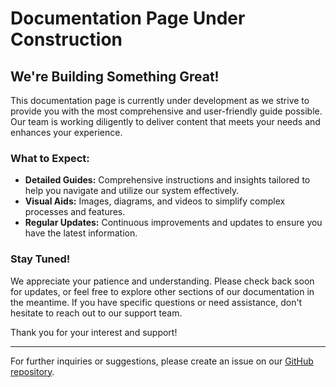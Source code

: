 # Documentation Page Under Construction

## We're Building Something Great!

This documentation page is currently under development as we strive to provide you with the most comprehensive and user-friendly guide possible. Our team is working diligently to deliver content that meets your needs and enhances your experience.

### What to Expect:

- **Detailed Guides:** Comprehensive instructions and insights tailored to help you navigate and utilize our system effectively.
- **Visual Aids:** Images, diagrams, and videos to simplify complex processes and features.
- **Regular Updates:** Continuous improvements and updates to ensure you have the latest information.

### Stay Tuned!

We appreciate your patience and understanding. Please check back soon for updates, or feel free to explore other sections of our documentation in the meantime. If you have specific questions or need assistance, don't hesitate to reach out to our support team.

Thank you for your interest and support!

---

For further inquiries or suggestions, please create an issue on our [GitHub repository](https://github.com/pfh59/eve-whmapper-docs).